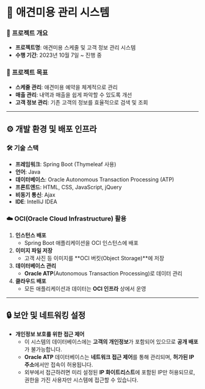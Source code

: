 # 🐾 **애견미용 관리 시스템**  

### 📅 **프로젝트 개요**  
- **프로젝트명**: 애견미용 스케줄 및 고객 정보 관리 시스템  
- **수행 기간**: 2023년 10월 7일 ~ 진행 중  

### 🎯 **프로젝트 목표**  
- **스케줄 관리**: 애견미용 예약을 체계적으로 관리  
- **매출 관리**: 내역과 매출을 쉽게 파악할 수 있도록 개선  
- **고객 정보 관리**: 기존 고객의 정보를 효율적으로 검색 및 조회  

---

## ⚙️ **개발 환경 및 배포 인프라**  

### 🛠 **기술 스택**  
- **프레임워크**: Spring Boot (Thymeleaf 사용)  
- **언어**: Java  
- **데이터베이스**: Oracle Autonomous Transaction Processing (ATP)  
- **프론트엔드**: HTML, CSS, JavaScript, jQuery  
- **비동기 통신**: Ajax  
- **IDE**: IntelliJ IDEA  

### ☁️ **OCI(Oracle Cloud Infrastructure) 활용**  
1. **인스턴스 배포**  
   - Spring Boot 애플리케이션을 OCI 인스턴스에 배포  
2. **이미지 파일 저장**  
   - 고객 사진 등 이미지를 **OCI 버킷(Object Storage)**에 저장  
3. **데이터베이스 관리**  
   - **Oracle ATP**(Autonomous Transaction Processing)로 데이터 관리  
4. **클라우드 배포**  
   - 모든 애플리케이션과 데이터는 **OCI 인프라** 상에서 운영  

---
## 🔒 **보안 및 네트워킹 설정**  
- **개인정보 보호를 위한 접근 제어**  
  - 이 시스템의 데이터베이스에는 **고객의 개인정보**가 포함되어 있으므로 **공개 배포**가 불가능합니다.  
  - **Oracle ATP** 데이터베이스는 **네트워크 접근 제어**를 통해 관리되며, **허가된 IP 주소**에서만 접속이 허용됩니다.  
  - 외부에서 접근하려면 미리 설정된 **IP 화이트리스트**에 포함된 IP만 허용되므로, 권한을 가진 사용자만 시스템에 접근할 수 있습니다.  
